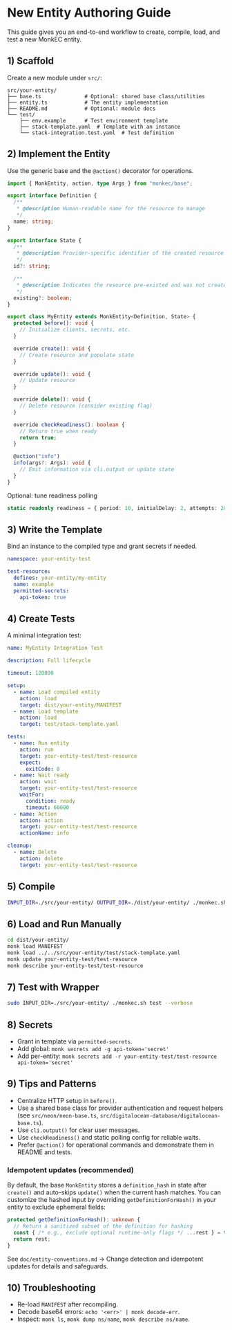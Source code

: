 # New Entity Authoring Guide

This guide gives you an end-to-end workflow to create, compile, load, and test a new MonkEC entity.

## 1) Scaffold

Create a new module under `src/`:

```
src/your-entity/
├── base.ts              # Optional: shared base class/utilities
├── entity.ts            # The entity implementation
├── README.md            # Optional: module docs
└── test/
    ├── env.example      # Test environment template
    ├── stack-template.yaml  # Template with an instance
    └── stack-integration.test.yaml  # Test definition
```

## 2) Implement the Entity

Use the generic base and the `@action()` decorator for operations.

```ts
import { MonkEntity, action, type Args } from "monkec/base";

export interface Definition {
  /**
   * @description Human-readable name for the resource to manage
   */
  name: string;
}

export interface State {
  /**
   * @description Provider-specific identifier of the created resource
   */
  id?: string;

  /**
   * @description Indicates the resource pre-existed and was not created by this entity
   */
  existing?: boolean;
}

export class MyEntity extends MonkEntity<Definition, State> {
  protected before(): void {
    // Initialize clients, secrets, etc.
  }

  override create(): void {
    // Create resource and populate state
  }

  override update(): void {
    // Update resource
  }

  override delete(): void {
    // Delete resource (consider existing flag)
  }

  override checkReadiness(): boolean {
    // Return true when ready
    return true;
  }

  @action("info")
  info(args?: Args): void {
    // Emit information via cli.output or update state
  }
}
```

Optional: tune readiness polling

```ts
static readonly readiness = { period: 10, initialDelay: 2, attempts: 20 };
```

## 3) Write the Template

Bind an instance to the compiled type and grant secrets if needed.

```yaml
namespace: your-entity-test

test-resource:
  defines: your-entity/my-entity
  name: example
  permitted-secrets:
    api-token: true
```

## 4) Create Tests

A minimal integration test:

```yaml
name: MyEntity Integration Test

description: Full lifecycle

timeout: 120000

setup:
  - name: Load compiled entity
    action: load
    target: dist/your-entity/MANIFEST
  - name: Load template
    action: load
    target: test/stack-template.yaml

tests:
  - name: Run entity
    action: run
    target: your-entity-test/test-resource
    expect:
      exitCode: 0
  - name: Wait ready
    action: wait
    target: your-entity-test/test-resource
    waitFor:
      condition: ready
      timeout: 60000
  - name: Action
    action: action
    target: your-entity-test/test-resource
    actionName: info

cleanup:
  - name: Delete
    action: delete
    target: your-entity-test/test-resource
```

## 5) Compile

```bash
INPUT_DIR=./src/your-entity/ OUTPUT_DIR=./dist/your-entity/ ./monkec.sh compile
```

## 6) Load and Run Manually

```bash
cd dist/your-entity/
monk load MANIFEST
monk load ../../src/your-entity/test/stack-template.yaml
monk update your-entity-test/test-resource
monk describe your-entity-test/test-resource
```

## 7) Test with Wrapper

```bash
sudo INPUT_DIR=./src/your-entity/ ./monkec.sh test --verbose
```

## 8) Secrets

- Grant in template via `permitted-secrets`.
- Add global: `monk secrets add -g api-token='secret'`
- Add per-entity: `monk secrets add -r your-entity-test/test-resource api-token='secret'`

## 9) Tips and Patterns

- Centralize HTTP setup in `before()`.
- Use a shared base class for provider authentication and request helpers (see `src/neon/neon-base.ts`, `src/digitalocean-database/digitalocean-base.ts`).
- Use `cli.output()` for clear user messages.
- Use `checkReadiness()` and static polling config for reliable waits.
- Prefer `@action()` for operational commands and demonstrate them in README and tests.

### Idempotent updates (recommended)

By default, the base `MonkEntity` stores a `definition_hash` in state after `create()` and auto-skips `update()` when the current hash matches. You can customize the hashed input by overriding `getDefinitionForHash()` in your entity to exclude ephemeral fields:

```ts
protected getDefinitionForHash(): unknown {
  // Return a sanitized subset of the definition for hashing
  const { /* e.g., exclude optional runtime-only flags */ ...rest } = this.definition as any;
  return rest;
}
```

See `doc/entity-conventions.md` → Change detection and idempotent updates for details and safeguards.

## 10) Troubleshooting

- Re-load `MANIFEST` after recompiling.
- Decode base64 errors: `echo '<err>' | monk decode-err`.
- Inspect: `monk ls`, `monk dump ns/name`, `monk describe ns/name`.
